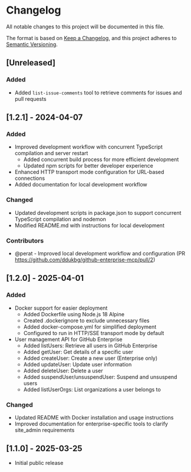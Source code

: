 # Changelog

All notable changes to this project will be documented in this file.

The format is based on [Keep a Changelog](https://keepachangelog.com/en/1.0.0/),
and this project adheres to [Semantic Versioning](https://semver.org/spec/v2.0.0.html).

## [Unreleased]

### Added

- Added `list-issue-comments` tool to retrieve comments for issues and pull requests

## [1.2.1] - 2024-04-07

### Added

- Improved development workflow with concurrent TypeScript compilation and server restart
  - Added concurrent build process for more efficient development
  - Updated npm scripts for better developer experience
- Enhanced HTTP transport mode configuration for URL-based connections
- Added documentation for local development workflow

### Changed

- Updated development scripts in package.json to support concurrent TypeScript compilation and nodemon
- Modified README.md with instructions for local development

### Contributors

- @perat - Improved local development workflow and configuration (PR https://github.com/ddukbg/github-enterprise-mcp/pull/2)

## [1.2.0] - 2025-04-01

### Added

- Docker support for easier deployment
  - Added Dockerfile using Node.js 18 Alpine
  - Created .dockerignore to exclude unnecessary files
  - Added docker-compose.yml for simplified deployment
  - Configured to run in HTTP/SSE transport mode by default
- User management API for GitHub Enterprise
  - Added listUsers: Retrieve all users in GitHub Enterprise
  - Added getUser: Get details of a specific user
  - Added createUser: Create a new user (Enterprise only)
  - Added updateUser: Update user information
  - Added deleteUser: Delete a user
  - Added suspendUser/unsuspendUser: Suspend and unsuspend users
  - Added listUserOrgs: List organizations a user belongs to

### Changed

- Updated README with Docker installation and usage instructions
- Improved documentation for enterprise-specific tools to clarify site_admin requirements

## [1.1.0] - 2025-03-25

- Initial public release
